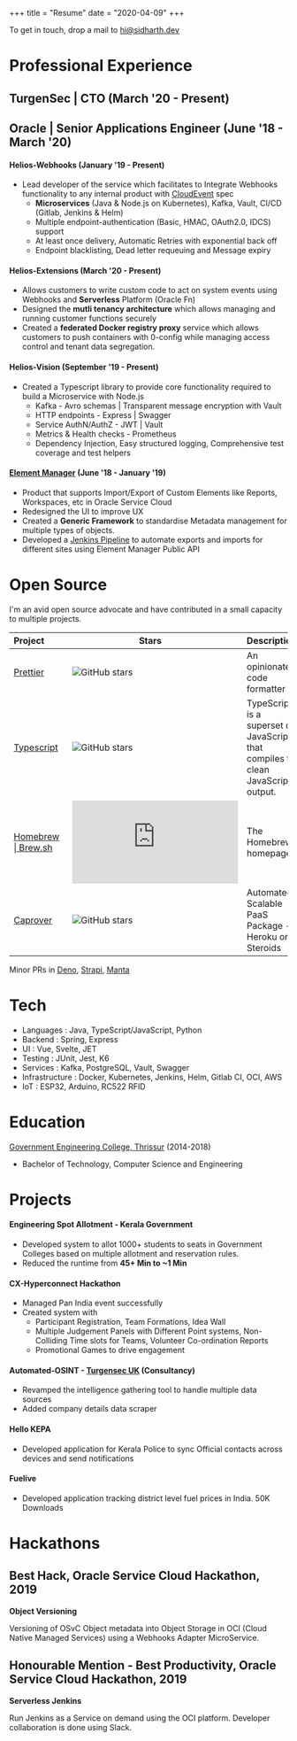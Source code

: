 +++
title = "Resume"
date = "2020-04-09"
+++

To get in touch, drop a mail to [hi@sidharth.dev](mailto:hi@sidharth.dev)

# Professional Experience

## TurgenSec | CTO (March '20 - Present)

## Oracle | Senior Applications Engineer (June '18 - March '20)

#### Helios-Webhooks (January '19 - Present)

- Lead developer of the service which facilitates to Integrate Webhooks functionality to any internal product with [CloudEvent](https://cloudevents.io/) spec
  - **Microservices** (Java & Node.js on Kubernetes), Kafka, Vault, CI/CD (Gitlab, Jenkins & Helm)
  - Multiple endpoint-authentication (Basic, HMAC, OAuth2.0, IDCS) support
  - At least once delivery, Automatic Retries with exponential back off
  - Endpoint blacklisting, Dead letter requeuing and Message expiry

#### Helios-Extensions (March '20 - Present)

- Allows customers to write custom code to act on system events using Webhooks and **Serverless** Platform (Oracle Fn)
- Designed the **mutli tenancy architecture** which allows managing and running customer functions securely
- Created a **federated Docker registry proxy** service which allows customers to push containers with 0-config while managing access control and tenant data segregation.

#### Helios-Vision (September '19 - Present)

- Created a Typescript library to provide core functionality required to build a Microservice with Node.js
  - Kafka - Avro schemas | Transparent message encryption with Vault
  - HTTP endpoints - Express | Swagger
  - Service AuthN/AuthZ - JWT | Vault
  - Metrics & Health checks - Prometheus
  - Dependency Injection, Easy structured logging, Comprehensive test coverage and test helpers

#### [Element Manager](http://documentation.custhelp.com/euf/assets/devdocs/buiadmin/topicrefs/c_bui_Overview_Element_Manager.html) (June '18 - January '19)

- Product that supports Import/Export of Custom Elements like Reports, Workspaces, etc in Oracle Service Cloud
- Redesigned the UI to improve UX
- Created a **Generic Framework** to standardise Metadata management for multiple types of objects.
- Developed a [Jenkins Pipeline](https://blogs.oracle.com/cx/this-is-why-customers-love-oracle-cx-service-element-manager-for-b2c) to automate exports and imports for different sites using Element Manager Public API

# Open Source

I'm an avid open source advocate and have contributed in a small capacity to multiple projects.

| Project&nbsp;&nbsp;&nbsp;&nbsp;&nbsp;&nbsp;&nbsp;&nbsp;                                     | Stars&nbsp;&nbsp;&nbsp;&nbsp;                                                                | Description                                                                      |
| ------------------------------------------------------------------------------------------- | -------------------------------------------------------------------------------------------- | -------------------------------------------------------------------------------- |
| [Prettier](https://github.com/prettier/prettier/pulls?q=is%3Apr+author%3Asidharthv96+)      | ![GitHub stars](https://img.shields.io/github/stars/prettier/prettier?style=social&label)    | An opinionated code formatter                                                    |
| [Typescript](https://github.com/microsoft/TypeScript/pulls?q=is%3Apr+author%3Asidharthv96+) | ![GitHub stars](https://img.shields.io/github/stars/microsoft/TypeScript?style=social&label) | TypeScript is a superset of JavaScript that compiles to clean JavaScript output. |
| [Homebrew \| Brew.sh](https://github.com/Homebrew/brew.sh/pulls?q=is%3Apr+author%3Asidharthv96+) | ![GitHub stars](https://img.shields.io/github/stars/Homebrew/brew.sh?style=social&label) | The Homebrew homepage |
| [Caprover](https://github.com/caprover/caprover/pulls?q=is%3Apr+author%3Asidharthv96)       | ![GitHub stars](https://img.shields.io/github/stars/caprover/caprover?style=social&label)    | Automated Scalable PaaS Package - Heroku on Steroids                             |


Minor PRs in [Deno](https://github.com/denoland/deno/pulls?q=is%3Apr+author%3Asidharthv96+), [Strapi](https://github.com/strapi/strapi/pulls?q=is%3Apr+author%3Asidharthv96), [Manta](https://github.com/hql287/Manta/pulls?q=is%3Apr+author%3Asidharthv96) 


# Tech

- Languages : Java, TypeScript/JavaScript, Python
- Backend : Spring, Express
- UI : Vue, Svelte, JET
- Testing : JUnit, Jest, K6
- Services : Kafka, PostgreSQL, Vault, Swagger
- Infrastructure : Docker, Kubernetes, Jenkins, Helm, Gitlab CI, OCI, AWS
- IoT : ESP32, Arduino, RC522 RFID

# Education

[Government Engineering College, Thrissur](http://gectcr.ac.in/) (2014-2018)

- Bachelor of Technology, Computer Science and Engineering

# Projects

#### Engineering Spot Allotment - Kerala Government

- Developed system to allot 1000+ students to seats in Government Colleges based on multiple allotment and reservation rules.
- Reduced the runtime from **45+ Min to ~1 Min**

#### CX-Hyperconnect Hackathon

- Managed Pan India event successfully
- Created system with
  - Participant Registration, Team Formations, Idea Wall
  - Multiple Judgement Panels with Different Point systems, Non-Colliding Time slots for Teams, Volunteer Co-ordination Reports
  - Promotional Games to drive engagement

#### Automated-OSINT - [Turgensec UK](https://community.turgensec.com/) (Consultancy)

- Revamped the intelligence gathering tool to handle multiple data sources
- Added company details data scraper

#### Hello KEPA

- Developed application for Kerala Police to sync Official contacts across devices and send notifications

#### Fuelive

- Developed application tracking district level fuel prices in India. 50K Downloads

# Hackathons

## Best Hack, Oracle Service Cloud Hackathon, 2019

**Object Versioning**

Versioning of OSvC Object metadata into Object Storage in OCI (Cloud Native Managed Services) using a Webhooks Adapter MicroService.

## Honourable Mention - Best Productivity, Oracle Service Cloud Hackathon, 2019

**Serverless Jenkins**

Run Jenkins as a Service on demand using the OCI platform. Developer collaboration is done using Slack.
